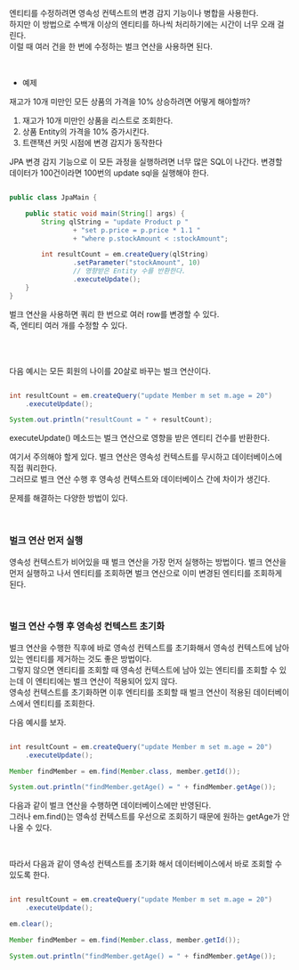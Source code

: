 엔티티를 수정하려면 영속성 컨텍스트의 변경 감지 기능이나 병합을 사용한다. <br/>
하지만 이 방법으로 수백개 이상의 엔티티를 하나씩 처리하기에는 시간이 너무 오래 걸린다. <br/>
이럴 때 여러 건을 한 번에 수정하는 벌크 연산을 사용하면 된다.

<br/>

* 예제

재고가 10개 미만인 모든 상품의 가격을 10% 상승하려면 어떻게 해야할까?

1. 재고가 10개 미만인 상품을 리스트로 조회한다.
2. 상품 Entity의 가격을 10% 증가시킨다.
3. 트랜잭션 커밋 시점에 변경 감지가 동작한다

JPA 변경 감지 기능으로 이 모든 과정을 실행하려면 너무 많은 SQL이 나간다. 변경할 데이터가 100건이라면 100번의 update sql을 실행해야 한다.

```java

public class JpaMain {

    public static void main(String[] args) {
        String qlString = "update Product p "
                + "set p.price = p.price * 1.1 "
                + "where p.stockAmount < :stockAmount";

        int resultCount = em.createQuery(qlString)
                .setParameter("stockAmount", 10)
                // 영향받은 Entity 수를 반환한다.
                .executeUpdate();
    }
}

```

벌크 연산을 사용하면 쿼리 한 번으로 여러 row를 변경할 수 있다. <br/>
즉, 엔티티 여러 개를 수정할 수 있다.

<br/><br/>

다음 예시는 모든 회원의 나이를 20살로 바꾸는 벌크 연산이다.

```java

int resultCount = em.createQuery("update Member m set m.age = 20")
	.executeUpdate();

System.out.println("resultCount = " + resultCount);

```

executeUpdate() 메소드는 벌크 연산으로 영향을 받은 엔티티 건수를 반환한다.

여기서 주의해야 할게 있다. 벌크 연산은 영속성 컨텍스트를 무시하고 데이터베이스에 직접 쿼리한다. <br/>
그러므로 벌크 연산 수행 후 영속성 컨텍스트와 데이터베이스 간에 차이가 생긴다.

문제를 해결하는 다양한 방법이 있다.

 
<br/>

### 벌크 연산 먼저 실행


영속성 컨텍스트가 비어있을 때 벌크 연산을 가장 먼저 실행하는 방법이다. 
벌크 연산을 먼저 실행하고 나서 엔티티를 조회하면 벌크 연산으로 이미 변경된 엔티티를 조회하게 된다.

<br/>

### 벌크 연산 수행 후 영속성 컨텍스트 초기화

벌크 연산을 수행한 직후에 바로 영속성 컨텍스트를 초기화해서 영속성 컨텍스트에 남아 있는 엔티티를 제거하는 것도 좋은 방법이다. <br/>
그렇지 않으면 엔티티를 조회할 때 영속성 컨텍스트에 남아 있는 엔티티를 조회할 수 있는데 이 엔티티에는 벌크 연산이 적용되어 있지 않다. <br/>
영속성 컨텍스트를 초기화하면 이후 엔티티를 조회할 때 벌크 연산이 적용된 데이터베이스에서 엔티티를 조회한다.

다음 예시를 보자.

```java

int resultCount = em.createQuery("update Member m set m.age = 20")
	.executeUpdate();

Member findMember = em.find(Member.class, member.getId());

System.out.println("findMember.getAge() = " + findMember.getAge());

```

다음과 같이 벌크 연산을 수행하면 데이터베이스에만 반영된다. <br/>
그러나 em.find()는 영속성 컨텍스트를 우선으로 조회하기 때문에 원하는 getAge가 안나올 수 있다.

<br/>

따라서 다음과 같이 영속성 컨텍스트를 초기화 해서 데이터베이스에서 바로 조회할 수 있도록 한다.

```java

int resultCount = em.createQuery("update Member m set m.age = 20")
	.executeUpdate();

em.clear();

Member findMember = em.find(Member.class, member.getId());

System.out.println("findMember.getAge() = " + findMember.getAge());

```


